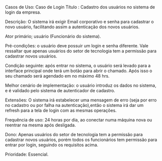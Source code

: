 Casos de Uso: Caso de Login 
Título : Cadastro dos usuários no sistema de login da empresa.

Descrição: O sistema irá exigir Email corporativo e senha para cadastrar o novo usuário, facilitando assim a autenticação dos novos usuários.

Ator primário; usuário (Funcionário do sistema).

Pré-condições: o usuário deve possuir um login e senha diferente. Vale ressaltar que apenas usuários do setor de tecnologia tem a permissão para cadastrar novos usuários.

Condição seguinte: após entrar no sistema, o usuário será levado para a interface principal onde terá um botão para abrir o chamado. Após isso o seu chamado será agendado em no máximo 48 hrs.

Melhor cenário de implementação: o usuário introduz os dados no sistema, e é validado pelo sistema de autenticador de cadastro.

Extensões: O sistema irá estabelecer uma mensagem de erro (seja por erro no cadastro ou por falha na autenticação),então o sistema irá dar um refresh para a tela de login com as mesmas operações.

Frequência de uso: 24 horas por dia, ao conectar numa máquina nova ou reentrar na mesma após desligada.

Dono: Apenas usuários do setor de tecnologia tem a permissão para cadastrar novos usuários, porém todos os funcionários tem permissão para entrar por login, seguindo os requisitos acima.

Prioridade: Essencial.

